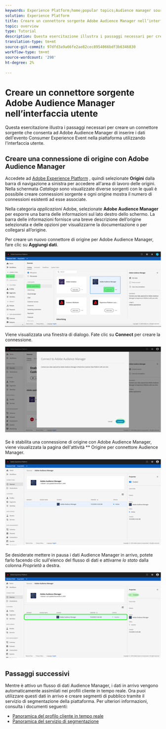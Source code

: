 ```yaml
---
keywords: Experience Platform;home;popular topics;Audience manager source connector;Audience Manager;audience manager connector
solution: Experience Platform
title: Creare un connettore sorgente Adobe Audience Manager nell’interfaccia utente
topic: overview
type: Tutorial
description: Questa esercitazione illustra i passaggi necessari per creare un connettore sorgente che consenta ad Adobe Audience Manager di inserire i dati dell'evento Consumer Experience Event nella piattaforma utilizzando l'interfaccia utente.
translation-type: tm+mt
source-git-commit: 97dfd3a9a66fe2ae82cec8954066bdf3b6346830
workflow-type: tm+mt
source-wordcount: '298'
ht-degree: 2%

---
```



# Creare un connettore sorgente Adobe Audience Manager nell’interfaccia utente

Questa esercitazione illustra i passaggi necessari per creare un connettore sorgente che consenta ad Adobe Audience Manager di inserire i dati dell&#39;evento Consumer Experience Event nella piattaforma utilizzando l&#39;interfaccia utente.

## Creare una connessione di origine con Adobe Audience Manager

Accedete ad [Adobe Experience Platform](https://platform.adobe.com) , quindi selezionate **Origini** dalla barra di navigazione a sinistra per accedere all&#39;area di lavoro delle origini. Nella schermata *Catalogo* sono visualizzate diverse sorgenti con le quali è possibile creare connessioni sorgente e ogni origine mostra il numero di connessioni esistenti ad esse associate.

Nella categoria *applicazioni* Adobe, selezionate **Adobe Audience Manager** per esporre una barra delle informazioni sul lato destro dello schermo. La barra delle informazioni fornisce una breve descrizione dell’origine selezionata e delle opzioni per visualizzarne la documentazione o per collegarsi all’origine.

Per creare un nuovo connettore di origine per Adobe Audience Manager, fare clic su **Aggiungi dati**.

![](../../../../images/tutorials/create/aam/catalog.png)

Viene visualizzata una finestra di dialogo. Fate clic su **Connect** per creare la connessione.

![](../../../../images/tutorials/create/aam/connect_full.png)

Se è stabilita una connessione di origine con Adobe Audience Manager, viene visualizzata la pagina dell&#39;attività ** Origine per  connettore Audience Manager.

![](../../../../images/tutorials/create/aam/flow.png)

Se desiderate mettere in pausa i dati  Audience Manager in arrivo, potete farlo facendo clic sull&#39;elenco del flusso di dati e attivarne *lo stato* dalla colonna *Proprietà* a destra.

![](../../../../images/tutorials/create/aam/flow_disable.png)

## Passaggi successivi

Mentre è attivo un flusso di dati  Audience Manager, i dati in arrivo vengono automaticamente assimilati nei profili cliente in tempo reale. Ora puoi utilizzare questi dati in arrivo e creare segmenti di pubblico tramite il servizio di segmentazione della piattaforma. Per ulteriori informazioni, consulta i documenti seguenti:

- [Panoramica del profilo cliente in tempo reale](../../../../../profile/home.md)
- [Panoramica del servizio di segmentazione](../../../../../segmentation/home.md)